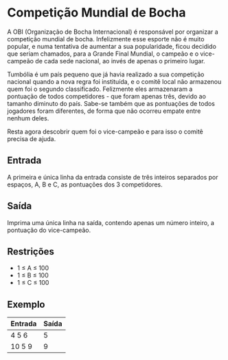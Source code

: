 # Competição Mundial de Bocha

A OBI (Organização de Bocha Internacional) é responsável por organizar a competição mundial de bocha. Infelizmente esse esporte não é muito popular, e numa tentativa de aumentar a sua popularidade, ficou decidido que seriam chamados, para a Grande Final Mundial, o campeão e o vice-campeão de cada sede nacional, ao invés de apenas o primeiro lugar.

Tumbólia é um país pequeno que já havia realizado a sua competição nacional quando a nova regra foi instituída, e o comitê local não armazenou quem foi o segundo classificado. Felizmente eles armazenaram a pontuação de todos competidores - que foram apenas três, devido ao tamanho diminuto do país. Sabe-se também que as pontuações de todos jogadores foram diferentes, de forma que não ocorreu empate entre nenhum deles.

Resta agora descobrir quem foi o vice-campeão e para isso o comitê precisa de ajuda.

## Entrada

A primeira e única linha da entrada consiste de três inteiros separados por espaços, A, B e C, as pontuações dos 3 competidores.

## Saída

Imprima uma única linha na saída, contendo apenas um número inteiro, a pontuação do vice-campeão.

## Restrições

- 1 ≤ A ≤ 100
- 1 ≤ B ≤ 100
- 1 ≤ C ≤ 100

## Exemplo

| Entrada | Saída |
| ------- | ----- |
| 4 5 6   | 5     |
| 10 5 9  | 9     |